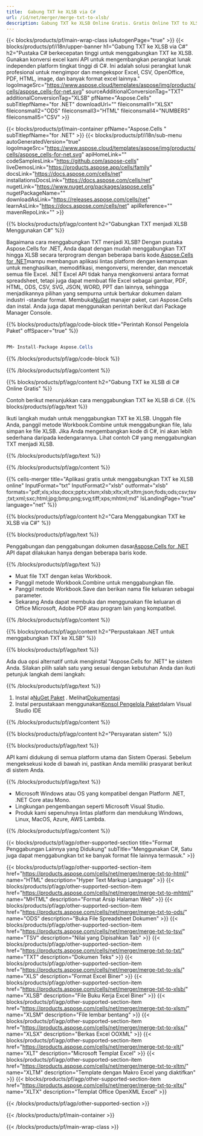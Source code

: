 ```yaml
---
title:  Gabung TXT ke XLSB via C#
url: /id/net/merger/merge-txt-to-xlsb/ 
description: Gabung TXT ke XLSB Online Gratis. Gratis Online TXT to XLSB Penggabungan. Gabungkan TXT ke Word, Excel, PPTX, PDF, JPG, HTML, ODS, SVG, XPS dan lainnya.
---
```

{{< blocks/products/pf/main-wrap-class isAutogenPage="true" >}}
{{< blocks/products/pf/i18n/upper-banner h1="Gabung TXT ke XLSB via C#" h2="Pustaka C# berkecepatan tinggi untuk menggabungkan TXT ke XLSB. Gunakan konversi excel kami API untuk mengembangkan perangkat lunak independen platform tingkat tinggi di C#. Ini adalah solusi perangkat lunak profesional untuk mengimpor dan mengekspor Excel, CSV, OpenOffice, PDF, HTML, image, dan banyak format excel lainnya." logoImageSrc="https://www.aspose.cloud/templates/aspose/img/products/cells/aspose_cells-for-net.svg" sourceAdditionalConversionTag="TXT" additionalConversionTag="XLSB" pfName="Aspose.Cells" subTitlepfName="for .NET" downloadUrl="" fileiconsmall1="XLSX" fileiconsmall2="ODS" fileiconsmall3="HTML" fileiconsmall4="NUMBERS" fileiconsmall5="CSV" >}}

{{< blocks/products/pf/main-container pfName="Aspose.Cells " subTitlepfName="for .NET" >}}
{{< blocks/products/pf/i18n/sub-menu autoGeneratedVersion="true" logoImageSrc="https://www.aspose.cloud/templates/aspose/img/products/cells/aspose_cells-for-net.svg" apiHomeLink="" codeSamplesLink="https://github.com/aspose-cells" liveDemosLink="https://products.aspose.app/cells/family" docsLink="https://docs.aspose.com/cells/net" installationsDocsLink="https://docs.aspose.com/cells/net" nugetLink="https://www.nuget.org/packages/aspose.cells" nugetPackageName="" downloadAsLink="https://releases.aspose.com/cells/net" learnAsLink="https://docs.aspose.com/cells/net" apiReference="" mavenRepoLink="" >}}

{{% blocks/products/pf/agp/content h2="Gabungkan TXT menjadi XLSB Menggunakan C#" %}}

 Bagaimana cara menggabungkan TXT menjadi XLSB? Dengan pustaka Aspose.Cells for .NET, Anda dapat dengan mudah menggabungkan TXT hingga XLSB secara terprogram dengan beberapa baris kode.[Aspose.Cells for .NET](https://products.aspose.com/cells/net)mampu membangun aplikasi lintas platform dengan kemampuan untuk menghasilkan, memodifikasi, mengonversi, merender, dan mencetak semua file Excel. .NET Excel API tidak hanya mengkonversi antara format spreadsheet, tetapi juga dapat membuat file Excel sebagai gambar, PDF, HTML, ODS, CSV, SVG, JSON, WORD, PPT dan lainnya, sehingga menjadikannya pilihan yang sempurna untuk bertukar dokumen dalam industri -standar format. Membuka[NuGet](https://www.nuget.org/packages/aspose.cells) manajer paket, cari Aspose.Cells dan instal. Anda juga dapat menggunakan perintah berikut dari Package Manager Console.

{{% blocks/products/pf/agp/code-block title="Perintah Konsol Pengelola Paket" offSpacer="true" %}}

```cs

PM> Install-Package Aspose.Cells

```

{{% /blocks/products/pf/agp/code-block %}}

{{% /blocks/products/pf/agp/content %}}

{{% blocks/products/pf/agp/content h2="Gabung TXT ke XLSB di C# Online Gratis" %}}

Contoh berikut menunjukkan cara menggabungkan TXT ke XLSB di C#.
{{% blocks/products/pf/agp/text %}}

Ikuti langkah mudah untuk menggabungkan TXT ke XLSB. Unggah file Anda, panggil metode Workbook.Combine untuk menggabungkan file, lalu simpan ke file XLSB. Jika Anda mengembangkan kode di C#, ini akan lebih sederhana daripada kedengarannya. Lihat contoh C# yang menggabungkan TXT menjadi XLSB.

{{% /blocks/products/pf/agp/text %}}

{{% /blocks/products/pf/agp/content %}}

{{% cells-merger title="Aplikasi gratis untuk menggabungkan TXT ke XLSB online" InputFormat="txt" InputFormat2="xlsb" outformat="xlsb" formats="pdf;xls;xlsx;docx;pptx;xlsm;xlsb;xltx;xlt;xltm;json;fods;ods;csv;tsv;txt;xml;sxc;html;jpg;bmp;png;svg;tiff;xps;mhtml;md" IsLandingPage="true" language="net" %}}

{{% blocks/products/pf/agp/content h2="Cara Menggabungkan TXT ke XLSB via C#" %}}

{{% blocks/products/pf/agp/text %}}

 Penggabungan dan penggabungan dokumen dasar[Aspose.Cells for .NET](https://products.aspose.com/cells/net) API dapat dilakukan hanya dengan beberapa baris kode.

{{% /blocks/products/pf/agp/text %}}

+ Muat file TXT dengan kelas Workbook.
+ Panggil metode Workbook.Combine untuk menggabungkan file.
+ Panggil metode Workbook.Save dan berikan nama file keluaran sebagai parameter.
+ Sekarang Anda dapat membuka dan menggunakan file keluaran di Office Microsoft, Adobe PDF atau program lain yang kompatibel.

{{% /blocks/products/pf/agp/content %}}

{{% blocks/products/pf/agp/content h2="Perpustakaan .NET untuk menggabungkan TXT ke XLSB" %}}

{{% blocks/products/pf/agp/text %}}

Ada dua opsi alternatif untuk menginstal "Aspose.Cells for .NET" ke sistem Anda. Silakan pilih salah satu yang sesuai dengan kebutuhan Anda dan ikuti petunjuk langkah demi langkah:

{{% /blocks/products/pf/agp/text %}}

1.  Instal a[NuGet Paket](https://www.nuget.org/packages/Aspose.Cells/) . Melihat[Dokumentasi](https://docs.aspose.com/cells/net/installation/#install-asposecells-for-net-through-nuget)
1.  Instal perpustakaan menggunakan[Konsol Pengelola Paket](https://docs.aspose.com/cells/net/installation/#install-asposecells-using-the-package-manager-console)dalam Visual Studio IDE


{{% /blocks/products/pf/agp/content %}}

 
{{% blocks/products/pf/agp/content h2="Persyaratan sistem" %}}

{{% blocks/products/pf/agp/text %}}

API kami didukung di semua platform utama dan Sistem Operasi. Sebelum mengeksekusi kode di bawah ini, pastikan Anda memiliki prasyarat berikut di sistem Anda.

{{% /blocks/products/pf/agp/text %}}

-  Microsoft Windows atau OS yang kompatibel dengan Platform .NET, .NET Core atau Mono.
-  Lingkungan pengembangan seperti Microsoft Visual Studio.
-  Produk kami sepenuhnya lintas platform dan mendukung Windows, Linux, MacOS, Azure, AWS Lambda.

{{% /blocks/products/pf/agp/content %}}


{{< blocks/products/pf/agp/other-supported-section title="Format Penggabungan Lainnya yang Didukung" subTitle="Menggunakan C#, Satu juga dapat menggabungkan txt ke banyak format file lainnya termasuk." >}}

{{< blocks/products/pf/agp/other-supported-section-item href="https://products.aspose.com/cells/net/merger/merge-txt-to-html/" name="HTML" description="Hyper Text Markup Language" >}}
{{< blocks/products/pf/agp/other-supported-section-item href="https://products.aspose.com/cells/net/merger/merge-txt-to-mhtml/" name="MHTML" description="Format Arsip Halaman Web" >}}
{{< blocks/products/pf/agp/other-supported-section-item href="https://products.aspose.com/cells/net/merger/merge-txt-to-ods/" name="ODS" description="Buka File Spreadsheet Dokumen" >}}
{{< blocks/products/pf/agp/other-supported-section-item href="https://products.aspose.com/cells/net/merger/merge-txt-to-tsv/" name="TSV" description="Nilai yang Dipisahkan Tab" >}}
{{< blocks/products/pf/agp/other-supported-section-item href="https://products.aspose.com/cells/net/merger/merge-txt-to-txt/" name="TXT" description="Dokumen Teks" >}}
{{< blocks/products/pf/agp/other-supported-section-item href="https://products.aspose.com/cells/net/merger/merge-txt-to-xls/" name="XLS" description="Format Excel Biner" >}}
{{< blocks/products/pf/agp/other-supported-section-item href="https://products.aspose.com/cells/net/merger/merge-txt-to-xlsb/" name="XLSB" description="File Buku Kerja Excel Biner" >}}
{{< blocks/products/pf/agp/other-supported-section-item href="https://products.aspose.com/cells/net/merger/merge-txt-to-xlsm/" name="XLSM" description="File lembar bentang" >}}
{{< blocks/products/pf/agp/other-supported-section-item href="https://products.aspose.com/cells/net/merger/merge-txt-to-xlsx/" name="XLSX" description="Berkas Excel OOXML" >}}
{{< blocks/products/pf/agp/other-supported-section-item href="https://products.aspose.com/cells/net/merger/merge-txt-to-xlt/" name="XLT" description="Microsoft Templat Excel" >}}
{{< blocks/products/pf/agp/other-supported-section-item href="https://products.aspose.com/cells/net/merger/merge-txt-to-xltm/" name="XLTM" description="Template dengan Makro Excel yang diaktifkan" >}}
{{< blocks/products/pf/agp/other-supported-section-item href="https://products.aspose.com/cells/net/merger/merge-txt-to-xltx/" name="XLTX" description="Templat Office OpenXML Excel" >}}

{{< /blocks/products/pf/agp/other-supported-section >}}

{{< /blocks/products/pf/main-container >}}
    
{{< /blocks/products/pf/main-wrap-class >}}
